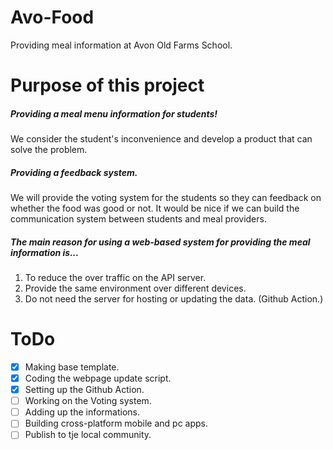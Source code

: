 # Avo-Food   
Providing meal information at Avon Old Farms School.   

# Purpose of this project   
##### Providing a meal menu information for students!   
We consider the student's inconvenience and develop a product that can solve the problem.   

##### Providing a feedback system.   
We will provide the voting system for the students so they can feedback on whether the food was good or not. It would be nice if we can build the communication system between students and meal providers.   

##### The main reason for using a web-based system for providing the meal information is...   
1. To reduce the over traffic on the API server.
2. Provide the same environment over different devices.
3. Do not need the server for hosting or updating the data. (Github Action.)
   

# ToDo   
- [x] Making base template.
- [x] Coding the webpage update script.
- [x] Setting up the Github Action.
- [ ] Working on the Voting system.
- [ ] Adding up the informations.
- [ ] Building cross-platform mobile and pc apps.
- [ ] Publish to tje local community.